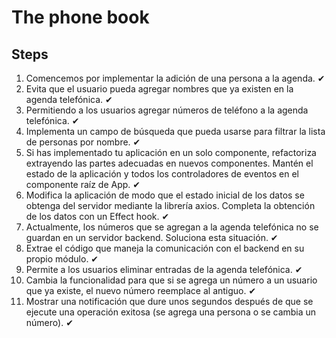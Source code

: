 # The phone book

## Steps

1. Comencemos por implementar la adición de una persona a la agenda. ✔
2. Evita que el usuario pueda agregar nombres que ya existen en la agenda telefónica. ✔
3. Permitiendo a los usuarios agregar números de teléfono a la agenda telefónica. ✔
4. Implementa un campo de búsqueda que pueda usarse para filtrar la lista de personas por nombre. ✔
5. Si has implementado tu aplicación en un solo componente, refactoriza extrayendo las partes adecuadas en nuevos componentes. Mantén el estado de la aplicación y todos los controladores de eventos en el componente raíz de App. ✔
6. Modifica la aplicación de modo que el estado inicial de los datos se obtenga del servidor mediante la librería axios. Completa la obtención de los datos con un Effect hook. ✔
7. Actualmente, los números que se agregan a la agenda telefónica no se guardan en un servidor backend. Soluciona esta situación. ✔
8. Extrae el código que maneja la comunicación con el backend en su propio módulo. ✔
9. Permite a los usuarios eliminar entradas de la agenda telefónica. ✔
10. Cambia la funcionalidad para que si se agrega un número a un usuario que ya existe, el nuevo número reemplace al antiguo. ✔
11. Mostrar una notificación que dure unos segundos después de que se ejecute una operación exitosa (se agrega una persona o se cambia un número). ✔